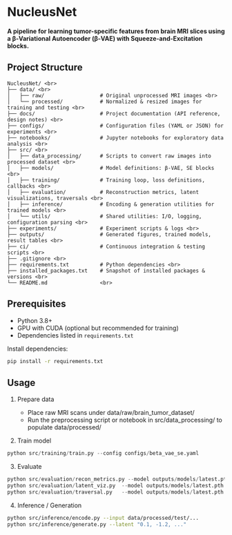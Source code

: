 # NucleusNet

**A pipeline for learning tumor-specific features from brain MRI slices using a β-Variational Autoencoder (β-VAE) with Squeeze-and-Excitation blocks.**

## Project Structure <br>
```
NucleusNet/ <br>
├── data/ <br>
│   ├── raw/                  # Original unprocessed MRI images <br>
│   └── processed/            # Normalized & resized images for training and testing <br>
├── docs/                     # Project documentation (API reference, design notes) <br>
├── configs/                  # Configuration files (YAML or JSON) for experiments <br>
├── notebooks/                # Jupyter notebooks for exploratory data analysis <br>
├── src/ <br>
│   ├── data_processing/      # Scripts to convert raw images into processed dataset <br>
│   ├── models/               # Model definitions: β-VAE, SE blocks <br>
│   ├── training/             # Training loop, loss definitions, callbacks <br>
│   ├── evaluation/           # Reconstruction metrics, latent visualizations, traversals <br>
│   ├── inference/            # Encoding & generation utilities for trained models <br>
│   └── utils/                # Shared utilities: I/O, logging, configuration parsing <br>
├── experiments/              # Experiment scripts & logs <br>
├── outputs/                  # Generated figures, trained models, result tables <br>
├── ci/                       # Continuous integration & testing scripts <br>
├── .gitignore <br>
├── requirements.txt          # Python dependencies <br>
├── installed_packages.txt    # Snapshot of installed packages & versions <br>
└── README.md                 <br>
```



## Prerequisites

- Python 3.8+  
- GPU with CUDA (optional but recommended for training)  
- Dependencies listed in `requirements.txt`

Install dependencies:

```bash
pip install -r requirements.txt
```
## Usage
1. Prepare data
    - Place raw MRI scans under data/raw/brain_tumor_dataset/
    - Run the preprocessing script or notebook in src/data_processing/ to populate data/processed/

2. Train model
```python
python src/training/train.py --config configs/beta_vae_se.yaml
```
3. Evaluate
```python
python src/evaluation/recon_metrics.py --model outputs/models/latest.pth
python src/evaluation/latent_viz.py  --model outputs/models/latest.pth
python src/evaluation/traversal.py   --model outputs/models/latest.pth
```
4. Inference / Generation
```bash
python src/inference/encode.py --input data/processed/test/...
python src/inference/generate.py --latent "0.1, -1.2, ..."
```